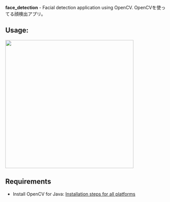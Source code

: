 **face_detection** - Facial detection application using OpenCV. OpenCVを使ってる顔検出アプリ。


**Usage:**
-----------
<img src="https://github.com/oasysokubo/face_detection/blob/master/resources/img_readme/face_detection_trumpgif.gif" width="400">


**Requirements**
------------------
- Install OpenCV for Java: [Installation steps for all platforms](https://github.com/opencv-java/opencv-java-tutorials/blob/master/docs/source/01-installing-opencv-for-java.rst)
